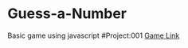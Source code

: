 # Guess-a-Number
Basic game using javascript #Project:001
[Game Link](https://jyotikumari2.github.io/Guess-a-Number/)
